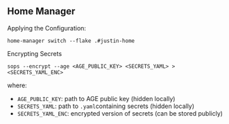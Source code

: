## Home Manager

Applying the Configuration:

`home-manager switch --flake .#justin-home`

Encrypting Secrets

```
sops --encrypt --age <AGE_PUBLIC_KEY> <SECRETS_YAML> > <SECRETS_YAML_ENC>
```
where: 
* `AGE_PUBLIC_KEY`: path to AGE public key (hidden locally)
* `SECRETS_YAML`: path to `.yaml`containing secrets (hidden locally)
* `SECRETS_YAML_ENC`: encrypted version of secrets (can be stored publicly) 
